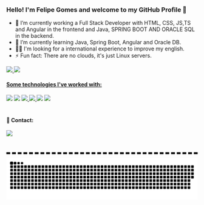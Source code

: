 ### Hello! I'm Felipe Gomes and welcome to my GitHub Profile 👋


- 👔 I’m currently working a Full Stack Developer with HTML, CSS, JS,TS and Angular in the frontend and Java, SPRING BOOT AND ORACLE SQL in the backend.
- 🌱 I’m currently learning Java, Spring Boot, Angular and Oracle DB.
- 👨‍💻 I'm looking for a international experience to improve my english.
- ⚡ Fun fact: There are no clouds, it's just Linux servers. 

<div>
  <a href="https://github.com/FelipeGomesj">
  <img height="240em" src="https://github-readme-stats.vercel.app/api?username=FelipeGomesj&show_icons=true&theme=tokyonight">
  <img height="240em" src="https://github-readme-stats.vercel.app/api/top-langs/?username=FelipeGomesj&hide_progress=false&theme=tokyonight">
</div>
  
<div>
  <h4>Some technologies I've worked with: </h4>
</div>  
  
<div>
  <a href="https://dart.dev" target="_blank" rel="noopener noreferrer"><img  width="45em" src="https://cdn.jsdelivr.net/gh/devicons/devicon/icons/dart/dart-original.svg" /></a>
  <a href="https://flutter.dev" target="_blank" rel="noopener noreferrer"><img width="45em" src="https://cdn.jsdelivr.net/gh/devicons/devicon/icons/flutter/flutter-original.svg" /></a>
  <a href= "https://firebase.google.com/?gad=1&gclid=CjwKCAjw3ueiBhBmEiwA4BhspLGlaNCEZIDfQpqwxRllUnms_IJvhRdPLZFGRJ-LdUIGL3yvZXnNlRoC4NYQAvD_BwE&gclsrc=aw.ds&hl=pt-br" 
     target="_blank" rel="noopener noreferrer"><img width="50em" src="https://cdn.jsdelivr.net/gh/devicons/devicon/icons/firebase/firebase-plain.svg" />
  <a href= "https://nodejs.org/en/about" target="_blank" rel="noopener noreferrer"><img width="45em" src="https://cdn.jsdelivr.net/gh/devicons/devicon/icons/nodejs/nodejs-original.svg" />
  <a href= "https://www.android.com/" target="_blank" rel="noopener noreferrer"><img width="45em" src="https://cdn.jsdelivr.net/gh/devicons/devicon/icons/android/android-original.svg" /></a>
  <a href="https://www.typescriptlang.org/" target="_blank" rel="noopener noreferrer"><img  width="45em" src="https://upload.wikimedia.org/wikipedia/commons/thumb/4/4c/Typescript_logo_2020.svg/2048px-Typescript_logo_2020.svg.png" /></a>
  <!--
    <a href="https://spring.io/" target="_blank" rel="noopener noreferrer"><img  width="65em" heigth="65em" src="https://www.pngitem.com/pimgs/m/174-1746763_spring-framework-logo-01-spring-boot-hd-png.png"/></a>
  <a href="https://www.oracle.com/br/database/sqldeveloper/" target="_blank" rel="noopener noreferrer"><img  width="45em" src="https://img-c.udemycdn.com/course/750x422/4214464_84a0_3.jpg"/></a>  
  <div style="border-bottom: 5px dashed #000000; width: 100%; margin-bottom: 10px;">
  -->
  <h1></h1>
  </div>
</div>
    
<div>
  <h4>📱 Contact:</h4>
  <a href="https://www.linkedin.com/in/felipe-gomes173" target="_blank" rel="noopener noreferrer"><img width="120em" src="https://img.shields.io/badge/LinkedIn-0077B5?style=for-the-badge&logo=linkedin&logoColor=white" /></a>
</div>
<div style="border-bottom: 5px dashed #000000; width: 100%; margin-bottom: 10px;">
  <h1></h1>
</div>
<picture>
  <source media="(prefers-color-scheme: dark)" srcset="https://raw.githubusercontent.com/FelipeGomesj/FelipeGomesj/output/github-contribution-grid-snake-dark.svg">
  <source media="(prefers-color-scheme: light)" srcset="https://raw.githubusercontent.com/FelipeGomesj/FelipeGomesj/output/github-contribution-grid-snake.svg">
  <img alt="github contribution grid snake animation" src="https://raw.githubusercontent.com/FelipeGomesj/FelipeGomesj/output/github-contribution-grid-snake.svg">
</picture>

    
